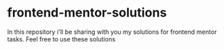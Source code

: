 # frontend-mentor-solutions
In this repository i'll be sharing with you my solutions for frontend mentor tasks. Feel free to use these solutions

